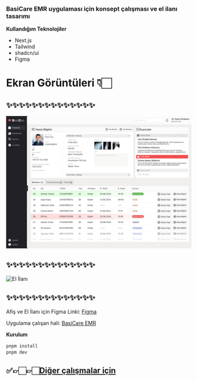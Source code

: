 ### BasiCare EMR uygulaması için konsept çalışması ve el ilanı tasarımı

**Kullandığım Teknolojiler**

- Next.js
- Tailwind
- shadcn/ui
- Figma


# **Ekran Görüntüleri 👇🏻** 

## ✨✨✨✨✨✨✨✨✨✨✨✨✨✨
![Uygulama Tasarımı](uygulama-ve-el-ilanı/site-tasarımı.png)
## ✨✨✨✨✨✨✨✨✨✨✨✨✨✨
![El İlanı](uygulama-ve-el-ilanı/el-ilanı-tasarımı.png)
## ✨✨✨✨✨✨✨✨✨✨✨✨✨✨

Afiş ve El İlanı için Figma Linki: [Figma](https://www.figma.com/design/Xgt3JHi9NcHtn4hOjdOmrV/Electronic-Medical-Record?node-id=0-1&t=manHWg4hHQp4zL6R-1)

Uygulama çalışan hali: [BasiCare EMR](https://emr-system-nine.vercel.app)


**Kurulum**

```bash
pnpm install
pnpm dev
```

## ✅👉🏻👉🏻[Diğer çalışmalar için](https://github.com/imhalid/emr-system/tree/main/di%C4%9Fer-%C3%A7al%C4%B1%C5%9Fmalar) 
